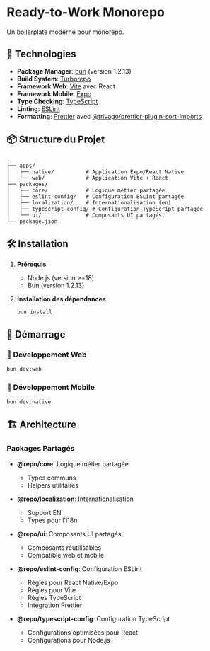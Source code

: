 # Ready-to-Work Monorepo

Un boilerplate moderne pour monorepo.

## 🚀 Technologies

- **Package Manager**: [bun](https://bun.sh/) (version 1.2.13)
- **Build System**: [Turborepo](https://turbo.build/)
- **Framework Web**: [Vite](https://vitejs.dev/) avec React
- **Framework Mobile**: [Expo](https://expo.dev/)
- **Type Checking**: [TypeScript](https://www.typescriptlang.org/)
- **Linting**: [ESLint](https://eslint.org/)
- **Formatting**: [Prettier](https://prettier.io/) avec [@trivago/prettier-plugin-sort-imports](https://github.com/trivago/prettier-plugin-sort-imports)

## 📦 Structure du Projet

```
.
├── apps/
│   ├── native/          # Application Expo/React Native
│   └── web/             # Application Vite + React
├── packages/
│   ├── core/            # Logique métier partagée
│   ├── eslint-config/   # Configuration ESLint partagée
│   ├── localization/    # Internationalisation (en)
│   ├── typescript-config/ # Configuration TypeScript partagée
│   └── ui/              # Composants UI partagés
└── package.json
```

## 🛠 Installation

1. **Prérequis**
   - Node.js (version >=18)
   - Bun (version 1.2.13)

2. **Installation des dépendances**
   ```bash
   bun install
   ```

## 🚀 Démarrage

### 📝 Développement Web
```bash
bun dev:web
```

### 📝 Développement Mobile
```bash
bun dev:native
```

## 🏗 Architecture

### Packages Partagés

- **@repo/core**: Logique métier partagée
  - Types communs
  - Helpers utilitaires

- **@repo/localization**: Internationalisation
  - Support EN
  - Types pour l'i18n

- **@repo/ui**: Composants UI partagés
  - Composants réutilisables
  - Compatible web et mobile

- **@repo/eslint-config**: Configuration ESLint
  - Règles pour React Native/Expo
  - Règles pour Vite
  - Règles TypeScript
  - Intégration Prettier

- **@repo/typescript-config**: Configuration TypeScript
  - Configurations optimisées pour React
  - Configurations pour Node.js
